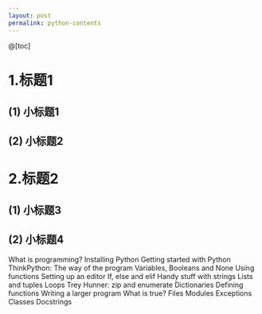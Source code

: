 ```yaml
---
layout: post
permalink: python-contents
---
```


@[toc]
# 1.标题1
## (1) 小标题1
## (2) 小标题2
# 2.标题2
## (1) 小标题3
## (2) 小标题4 

What is programming?
Installing Python
Getting started with Python
ThinkPython: The way of the program
Variables, Booleans and None
Using functions
Setting up an editor
If, else and elif
Handy stuff with strings
Lists and tuples
Loops
Trey Hunner: zip and enumerate
Dictionaries
Defining functions
Writing a larger program
What is true?
Files
Modules
Exceptions
Classes
Docstrings